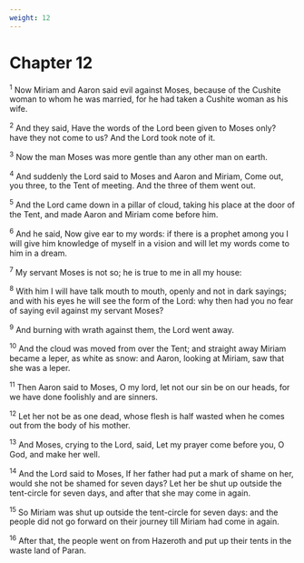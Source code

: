 ```yaml
---
weight: 12
---
```


# Chapter 12

<sup>1</sup> Now Miriam and Aaron said evil against Moses, because of the Cushite woman to whom he was married, for he had taken a Cushite woman as his wife. 

<sup>2</sup> And they said, Have the words of the Lord been given to Moses only? have they not come to us? And the Lord took note of it. 

<sup>3</sup> Now the man Moses was more gentle than any other man on earth. 

<sup>4</sup> And suddenly the Lord said to Moses and Aaron and Miriam, Come out, you three, to the Tent of meeting. And the three of them went out. 

<sup>5</sup> And the Lord came down in a pillar of cloud, taking his place at the door of the Tent, and made Aaron and Miriam come before him. 

<sup>6</sup> And he said, Now give ear to my words: if there is a prophet among you I will give him knowledge of myself in a vision and will let my words come to him in a dream. 

<sup>7</sup> My servant Moses is not so; he is true to me in all my house: 

<sup>8</sup> With him I will have talk mouth to mouth, openly and not in dark sayings; and with his eyes he will see the form of the Lord: why then had you no fear of saying evil against my servant Moses? 

<sup>9</sup> And burning with wrath against them, the Lord went away. 

<sup>10</sup> And the cloud was moved from over the Tent; and straight away Miriam became a leper, as white as snow: and Aaron, looking at Miriam, saw that she was a leper. 

<sup>11</sup> Then Aaron said to Moses, O my lord, let not our sin be on our heads, for we have done foolishly and are sinners. 

<sup>12</sup> Let her not be as one dead, whose flesh is half wasted when he comes out from the body of his mother. 

<sup>13</sup> And Moses, crying to the Lord, said, Let my prayer come before you, O God, and make her well. 

<sup>14</sup> And the Lord said to Moses, If her father had put a mark of shame on her, would she not be shamed for seven days? Let her be shut up outside the tent-circle for seven days, and after that she may come in again. 

<sup>15</sup> So Miriam was shut up outside the tent-circle for seven days: and the people did not go forward on their journey till Miriam had come in again. 

<sup>16</sup> After that, the people went on from Hazeroth and put up their tents in the waste land of Paran. 


